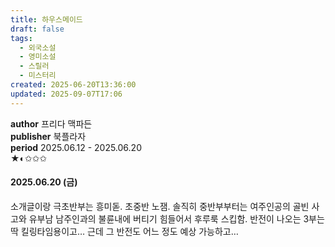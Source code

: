 ```yaml
---
title: 하우스메이드
draft: false
tags:
  - 외국소설
  - 영미소설
  - 스릴러
  - 미스터리
created: 2025-06-20T13:36:00
updated: 2025-09-07T17:06
---
```

**author** 프리다 맥파든<br/>
**publisher** 북플라자<br/>
**period** 2025.06.12 - 2025.06.20<br/>
★◐✩✩✩

#### 2025.06.20 (금)
소개글이랑 극초반부는 흥미돋. 초중반 노잼. 솔직히 중반부부터는 여주인공의 골빈 사고와 유부남 남주인과의 불륜내에 버티기 힘들어서 후루룩 스킵함. 반전이 나오는 3부는 딱 킬링타임용이고… 근데 그 반전도 어느 정도 예상 가능하고…